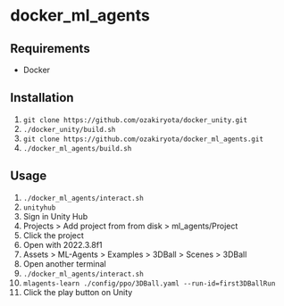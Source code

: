 # docker_ml_agents
## Requirements
* Docker
## Installation
1. `git clone https://github.com/ozakiryota/docker_unity.git`
2. `./docker_unity/build.sh`
3. `git clone https://github.com/ozakiryota/docker_ml_agents.git`
4. `./docker_ml_agents/build.sh`
## Usage
1. `./docker_ml_agents/interact.sh`
2. `unityhub`
3. Sign in Unity Hub
4. Projects > Add project from from disk > ml_agents/Project
5. Click the project
6. Open with 2022.3.8f1
7. Assets > ML-Agents > Examples > 3DBall > Scenes > 3DBall
8. Open another terminal
9. `./docker_ml_agents/interact.sh`
10. `mlagents-learn ./config/ppo/3DBall.yaml --run-id=first3DBallRun`
11. Click the play button on Unity